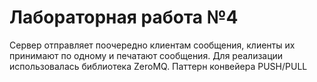 # Лабораторная работа №4

Сервер отправляет поочередно клиентам сообщения, клиенты их принимают по одному и печатают сообщения.
Для реализации использовалась библиотека ZeroMQ. Паттерн конвейера PUSH/PULL
